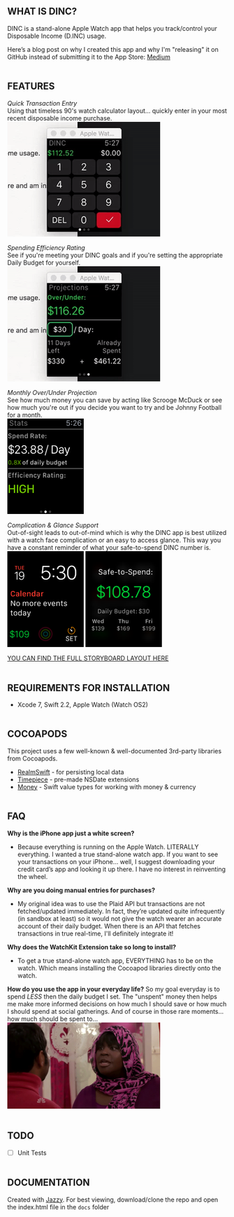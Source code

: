 ## **WHAT IS DINC?**
DINC is a stand-alone Apple Watch app that helps you track/control your Disposable Income (D.INC) usage.

Here’s a blog post on why I created this app and why I'm "releasing" it on GitHub instead of submitting it to the App Store: [Medium](https://medium.com/@dhour/a-new-strategy-for-how-i-publish-my-apps-8e9de05c7bf1)
<br><br>


## **FEATURES**

*Quick Transaction Entry*
<br>Using that timeless 90's watch calculator layout... quickly enter in your most recent disposable income purchase.
<br>
<img src="https://raw.githubusercontent.com/danielhour/DINC/master/Screenshots/PriceController.gif" width="350">


*Spending Efficiency Rating*
<br>See if you're meeting your DINC goals and if you're setting the appropriate Daily Budget for yourself.
<br>
<img src="https://raw.githubusercontent.com/danielhour/DINC/master/Screenshots/ProjectionController.gif" width="350">

*Monthly Over/Under Projection*
<br>See how much money you can save by acting like Scrooge McDuck or see how much you're out if you decide you want to try and be Johnny Football for a month.
<br>
<img src="https://raw.githubusercontent.com/danielhour/DINC/master/Screenshots/efficiency.png" width="175">

*Complication & Glance Support*
<br>Out-of-sight leads to out-of-mind which is why the DINC app is best utilized with a watch face complication or an easy to access glance. This way you have a constant reminder of what your safe-to-spend DINC number is.
<br>
<img src="https://raw.githubusercontent.com/danielhour/DINC/master/Screenshots/complication.png" width="175">  <img src="https://raw.githubusercontent.com/danielhour/DINC/master/Screenshots/glance.png" width="175">


[YOU CAN FIND THE FULL STORYBOARD LAYOUT HERE](https://github.com/danielhour/DINC/blob/dev/Screenshots/DINC%20storyboard.png)
<br><br>


## **REQUIREMENTS FOR INSTALLATION**
- Xcode 7, Swift 2.2, Apple Watch (Watch OS2)
<br><br>


## **COCOAPODS**
This project uses a few well-known & well-documented 3rd-party libraries from Cocoapods.

- [RealmSwift](https://github.com/realm/realm-cocoa) - for persisting local data
- [Timepiece](https://github.com/naoty/Timepiece) - pre-made NSDate extensions
- [Money](https://github.com/danthorpe/Money) - Swift value types for working with money & currency
<br><br>


## **FAQ**

**Why is the iPhone app just a white screen?**
- Because everything is running on the Apple Watch. LITERALLY everything. I wanted a true stand-alone watch app. If you want to see your transactions on your iPhone… well, I suggest downloading your credit card’s app and looking it up there. I have no interest in reinventing the wheel.

**Why are you doing manual entries for purchases?**
- My original idea was to use the Plaid API but transactions are not fetched/updated immediately. In fact, they’re updated quite infrequently (in sandbox at least) so it would not give the watch wearer an accurate account of their daily budget. When there is an API that fetches transactions in true real-time, I'll definitely integrate it!

**Why does the WatchKit Extension take so long to install?**
- To get a true stand-alone watch app, EVERYTHING has to be on the watch. Which means installing the Cocoapod libraries directly onto the watch.

**How do you use the app in your everyday life?**
So my goal everyday is to spend *LESS* then the daily budget I set. The "unspent" money then helps me make more informed decisions on how much I should save or how much I should spend at social gatherings. And of course in those rare moments... how much should be spent to...
<br>
<img src="https://raw.githubusercontent.com/danielhour/DINC/master/Screenshots/treatyoself.gif" width="350">
<br><br>


## **TODO**
- [ ] Unit Tests
<br><br>


## **DOCUMENTATION**
Created with [Jazzy](https://github.com/realm/jazzy). For best viewing, download/clone the repo and open the index.html file in the `docs` folder
<br><br>




